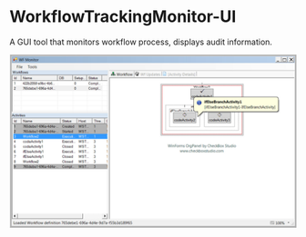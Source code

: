 # WorkflowTrackingMonitor-UI
A GUI tool that monitors workflow process, displays audit information.

<img src="wf_monitor.jpg">
